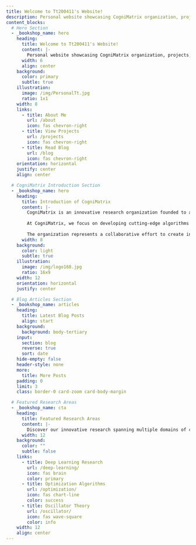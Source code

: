 ```yaml
---
title: Welcome to Tt200411's Website!
description: Personal website showcasing CogniMatrix organization, projects, blog posts, and professional journey.
content_blocks:
  # Hero Section
  - _bookshop_name: hero
    heading:
      title: Welcome to Tt200411's Website!
      content: |-
        Personal website showcasing CogniMatrix organization, projects, blog posts, and professional journey. Explore cutting-edge research in AI, optimization, and signal processing.
      width: 6
      align: center
    background:
      color: primary
      subtle: true
    illustration:
      image: /img/PersonalTt.jpg
      ratio: 1x1
    width: 8
    links:
      - title: About Me
        url: /about
        icon: fas chevron-right
      - title: View Projects
        url: /projects
        icon: fas chevron-right
      - title: Read Blog
        url: /blog
        icon: fas chevron-right
    orientation: horizontal
    justify: center
    align: center

  # CogniMatrix Introduction Section
  - _bookshop_name: hero
    heading:
      title: Introduction of CogniMatrix
      content: |-
        CogniMatrix is an innovative research organization founded to advance the frontiers of artificial intelligence, computational optimization, and cognitive modeling. Our mission is to bridge the gap between theoretical research and practical applications in machine learning, signal processing, and intelligent systems.
        
        At CogniMatrix, we focus on developing cutting-edge algorithms and methodologies that can understand, analyze, and optimize complex systems. Our work spans multiple domains including deep learning architectures, optimization algorithms, oscillator theory, and cognitive computing paradigms.
        
        The organization represents a collaborative effort to create intelligent solutions that can adapt, learn, and evolve - embodying the true essence of cognitive matrices that process and transform information in meaningful ways.
      width: 8
    background:
      color: light
      subtle: true
    illustration:
      image: /img/logo168.jpg
      ratio: 16x9
    width: 12
    orientation: horizontal
    justify: center

  # Blog Articles Section
  - _bookshop_name: articles
    heading:
      title: Latest Blog Posts
      align: start
    background:
      background: body-tertiary
    input:
      section: blog
      reverse: true
      sort: date
    hide-empty: false
    header-style: none
    more:
      title: More Posts
    padding: 0
    limit: 3
    class: border-0 card-zoom card-body-margin

  # Featured Research Areas
  - _bookshop_name: cta
    heading:
      title: Featured Research Areas
      content: |-
        Discover our innovative research spanning multiple domains of computational intelligence and mathematical optimization.
      width: 12
    background:
      color: ""
      subtle: false
    links:
      - title: Deep Learning Research
        url: /deep-learning/
        icon: fas brain
        color: primary
      - title: Optimization Algorithms  
        url: /optimization/
        icon: fas chart-line
        color: success
      - title: Oscillator Theory
        url: /oscillator/
        icon: fas wave-square
        color: info
    width: 12
    align: center
---
```

